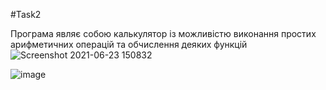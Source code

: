 #Task2

Програма являє собою калькулятор із можливістю виконання простих арифметичних операцій та обчислення деяких функцій
![Screenshot 2021-06-23 150832](https://user-images.githubusercontent.com/48256242/123095162-6d2e3780-d436-11eb-8ec8-f9b5a3b60ad7.png)

![image](https://user-images.githubusercontent.com/48256242/123095262-8fc05080-d436-11eb-8939-0de0e8114f75.png)
